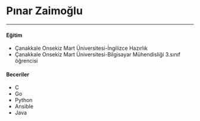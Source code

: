 # Pınar Zaimoğlu

----------
#### Eğitim

* Çanakkale Onsekiz Mart Üniversitesi-İngilizce Hazırlık
* Çanakkale Onsekiz Mart Üniversitesi-Bilgisayar Mühendisliği 3.sınıf öğrencisi

#### Beceriler

* C
* Go
* Python
* Ansible
* Java

